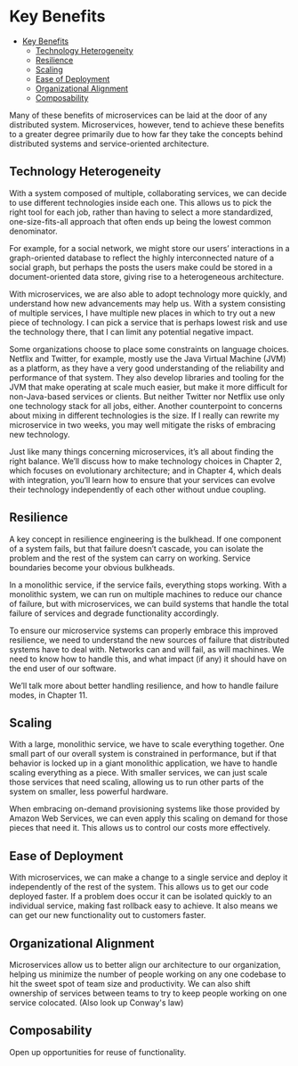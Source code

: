 # Key Benefits

- [Key Benefits](#key-benefits)
  - [Technology Heterogeneity](#technology-heterogeneity)
  - [Resilience](#resilience)
  - [Scaling](#scaling)
  - [Ease of Deployment](#ease-of-deployment)
  - [Organizational Alignment](#organizational-alignment)
  - [Composability](#composability)

Many of these benefits of microservices can be laid at the door of any distributed system. Microservices, however, tend to achieve these benefits to a greater degree primarily due to how far they take the concepts behind distributed systems and service-oriented architecture.

## Technology Heterogeneity

With a system composed of multiple, collaborating services, we can decide to use different technologies inside each one. This allows us to pick the right tool for each job, rather than having to select a more standardized, one-size-fits-all approach that often ends up being the lowest common denominator.

For example, for a social network, we might store our users’ interactions in a graph-oriented database to reflect the highly interconnected nature of a social graph, but perhaps the posts the users make could be stored in a document-oriented data store, giving rise to a heterogeneous architecture.

With microservices, we are also able to adopt technology more quickly, and understand how new advancements may help us. With a system consisting of multiple services, I have multiple new places in which to try out a new piece of technology. I can pick a service that is perhaps lowest risk and use the technology there,  that I can limit any potential negative impact.

Some organizations choose to place some constraints on language choices. Netflix and Twitter, for example, mostly use the Java Virtual Machine (JVM) as a platform, as they have a very good understanding of the reliability and performance of that system. They also develop libraries and tooling for the JVM that make operating at scale much easier, but make it more difficult for non-Java-based services or clients. But neither Twitter nor Netflix use only one technology stack for all jobs, either. Another counterpoint to concerns about mixing in different technologies is the size. If I really can rewrite my microservice in two weeks, you may well mitigate the risks of embracing new technology.

Just like many things concerning microservices, it’s all about finding the right balance. We’ll discuss how to make technology choices in Chapter 2, which focuses on evolutionary architecture; and in Chapter 4, which deals with integration, you’ll learn how to ensure that your services can evolve their technology independently of each other without undue coupling.

## Resilience

A key concept in resilience engineering is the bulkhead. If one component of a system fails, but that failure doesn’t cascade, you can isolate the problem and the rest of the system can carry on working. Service boundaries become your obvious bulkheads.

In a monolithic service, if the service fails, everything stops working. With a monolithic system, we can run on multiple machines to reduce our chance of failure, but with microservices, we can build systems that handle the total failure of services and degrade functionality accordingly.

To ensure our microservice systems can properly embrace this improved resilience, we need to understand the new sources of failure that distributed systems have to deal with. Networks can and will fail, as will machines. We need to know how to handle this, and what impact (if any) it should have on the end user of our software.

We’ll talk more about better handling resilience, and how to handle failure modes, in Chapter 11.

## Scaling

With a large, monolithic service, we have to scale everything together. One small part of our overall system is constrained in performance, but if that behavior is locked up in a giant monolithic application, we have to handle scaling everything as a piece. With smaller services, we can just scale those services that need scaling, allowing us to run other parts of the system on smaller, less powerful hardware.

When embracing on-demand provisioning systems like those provided by Amazon Web Services, we can even apply this scaling on demand for those pieces that need it. This allows us to control our costs more effectively.

## Ease of Deployment

With microservices, we can make a change to a single service and deploy it independently of the rest of the system. This allows us to get our code deployed faster. If a problem does occur it can be isolated quickly to an individual service, making fast rollback easy to achieve. It also means we can get our new functionality out to customers faster.

## Organizational Alignment

Microservices allow us to better align our architecture to our organization, helping us minimize the number of people working on any one codebase to hit the sweet spot of team size and productivity. We can also shift ownership of services between teams to try to keep people working on one service colocated. (Also look up Conway's law)

## Composability

Open up opportunities for reuse of functionality.